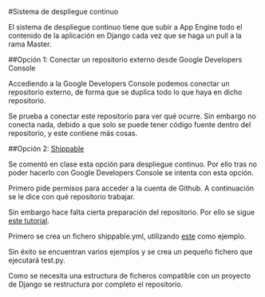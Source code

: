 #Sistema de despliegue continuo

El sistema de despliegue continuo tiene que subir a App Engine todo el contenido de la aplicación en Django cada vez que se haga un pull a la rama Master.

##Opción 1: Conectar un repositorio externo desde Google Developers Console

Accediendo a la Google Developers Console podemos conectar un repositorio externo, de forma que se duplica todo lo que haya en dicho repositorio.

Se prueba a conectar este repositorio para ver qué ocurre. Sin embargo no conecta nada, debido a que solo se puede tener código fuente dentro del repositorio, y este contiene más cosas.

##Opción 2: [Shippable](https://www.shippable.com/)

Se comentó en clase esta opción para despliegue continuo. Por ello tras no poder hacerlo con Google Developers Console se intenta con esta opción.

Primero pide permisos para acceder a la cuenta de Github. A continuación se le dice con qué repositorio trabajar.  

Sin embargo hace falta cierta preparación del repositorio. Por ello se sigue [este tutorial](http://docs.shippable.com/en/latest/start.html).

Primero se crea un fichero shippable.yml, utilizando [este](https://github.com/shippableSamples/sample-django-cloudsql-appengine/blob/master/shippable.yml) como ejemplo.

Sin éxito se encuentran varios ejemplos y se crea un pequeño fichero que ejecutará test.py.

Como se necesita una estructura de ficheros compatible con un proyecto de Django se restructura por completo el repositorio.





